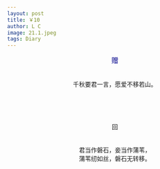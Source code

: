 ```yaml
---
layout: post
title: ￥10
author: L C
image: 21.1.jpeg
tags: Diary
---
```


<center><font size="3" color="darkblue"> 赠 </font></center><br><br>
<center>千秋要君一言，愿爱不移若山。</center>


<br><br><br>

<center> 回 </center><br><br>
<center>
君当作磐石，妾当作蒲苇，<br>
蒲苇纫如丝，磐石无转移。
</center>
<br><br><br>
